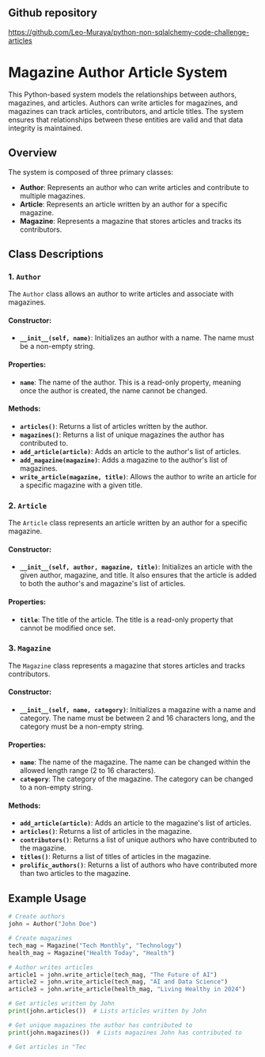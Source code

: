 ## Github repository

https://github.com/Leo-Muraya/python-non-sqlalchemy-code-challenge-articles

# Magazine Author Article System

This Python-based system models the relationships between authors, magazines, and articles. Authors can write articles for magazines, and magazines can track articles, contributors, and article titles. The system ensures that relationships between these entities are valid and that data integrity is maintained.

## Overview

The system is composed of three primary classes:

- **Author**: Represents an author who can write articles and contribute to multiple magazines.
- **Article**: Represents an article written by an author for a specific magazine.
- **Magazine**: Represents a magazine that stores articles and tracks its contributors.

## Class Descriptions

### 1. `Author`
The `Author` class allows an author to write articles and associate with magazines.

#### Constructor:
- **`__init__(self, name)`**: Initializes an author with a name. The name must be a non-empty string.

#### Properties:
- **`name`**: The name of the author. This is a read-only property, meaning once the author is created, the name cannot be changed.

#### Methods:
- **`articles()`**: Returns a list of articles written by the author.
- **`magazines()`**: Returns a list of unique magazines the author has contributed to.
- **`add_article(article)`**: Adds an article to the author's list of articles.
- **`add_magazine(magazine)`**: Adds a magazine to the author's list of magazines.
- **`write_article(magazine, title)`**: Allows the author to write an article for a specific magazine with a given title.

### 2. `Article`
The `Article` class represents an article written by an author for a specific magazine.

#### Constructor:
- **`__init__(self, author, magazine, title)`**: Initializes an article with the given author, magazine, and title. It also ensures that the article is added to both the author's and magazine's list of articles.

#### Properties:
- **`title`**: The title of the article. The title is a read-only property that cannot be modified once set.

### 3. `Magazine`
The `Magazine` class represents a magazine that stores articles and tracks contributors.

#### Constructor:
- **`__init__(self, name, category)`**: Initializes a magazine with a name and category. The name must be between 2 and 16 characters long, and the category must be a non-empty string.

#### Properties:
- **`name`**: The name of the magazine. The name can be changed within the allowed length range (2 to 16 characters).
- **`category`**: The category of the magazine. The category can be changed to a non-empty string.

#### Methods:
- **`add_article(article)`**: Adds an article to the magazine's list of articles.
- **`articles()`**: Returns a list of articles in the magazine.
- **`contributors()`**: Returns a list of unique authors who have contributed to the magazine.
- **`titles()`**: Returns a list of titles of articles in the magazine.
- **`prolific_authors()`**: Returns a list of authors who have contributed more than two articles to the magazine.

## Example Usage

```python
# Create authors
john = Author("John Doe")

# Create magazines
tech_mag = Magazine("Tech Monthly", "Technology")
health_mag = Magazine("Health Today", "Health")

# Author writes articles
article1 = john.write_article(tech_mag, "The Future of AI")
article2 = john.write_article(tech_mag, "AI and Data Science")
article3 = john.write_article(health_mag, "Living Healthy in 2024")

# Get articles written by John
print(john.articles())  # Lists articles written by John

# Get unique magazines the author has contributed to
print(john.magazines())  # Lists magazines John has contributed to

# Get articles in "Tec
